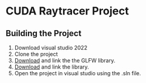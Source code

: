 # CUDA Raytracer Project

## Building the Project

1. Download visual studio 2022
2. Clone the project
3. [Download](https://www.glfw.org/download) and link the the GLFW library.
4. [Download](https://github.com/assimp/assimp) and link the library.
5. Open the project in visual studio using the .sln file.
